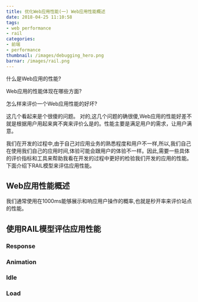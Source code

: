```yaml
---
title: 优化Web应用性能(一) Web应用性能概述
date: 2018-04-25 11:10:58
tags:
- web performance
- rail
categories:
- 前端
- performance
thumbnail: /images/debugging_hero.png
barnar: /images/rail.png
---
```


什么是Web应用的性能?

Web应用的性能体现在哪些方面?

怎么样来评价一个Web应用性能的好坏?

这几个看起来是个很傻的问题。
对的,这几个问题的确很傻,Web应用的性能好差不就是根据用户用起来爽不爽来评价么是的。性能主要是满足用户的需求，让用户满意。

我们在开发的过程中,由于自己对应用业务的熟悉程度和用户不一样,所以,我们自己在使用我们自己的应用时间,体验可能会跟用户的体验不一样。因此,需要一些具体的评价指标和工具来帮助我看在开发的过程中更好的检验我们开发的应用的性能。下面介绍下RAIL模型来评估应用性能。
<!-- more -->

## Web应用性能概述
我们通常使用在1000ms能够展示和响应用户操作的概率,也就是秒开率来评价站点的性能。

## 使用RAIL模型评估应用性能

### Response

### Animation

### Idle

### Load

